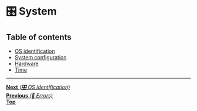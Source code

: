 # 🎛️ System

## Table of contents

- [OS identification](os_identification.md)
- [System configuration](system_configuration.md)
- [Hardware](hardware.md)
- [Time](time.md)

<hr>

[**Next** _(🎛️ OS identification)_](os_identification.md)<br>
[**Previous** _(📡 Errors)_](../networking_ipc/errors.md)<br>
[**Top**](../../README.md#table-of-contents)<br>
